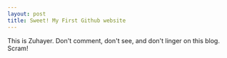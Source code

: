 ```yaml
---
layout: post
title: Sweet! My First Github website
---
```


This is Zuhayer. Don't comment, don't see, and don't linger on this blog. Scram!
